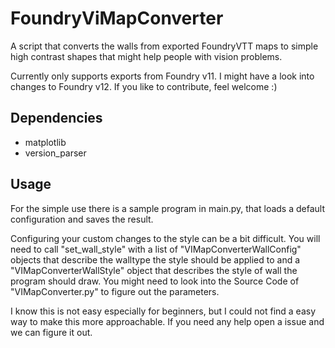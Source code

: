 # FoundryViMapConverter

A script that converts the walls from exported FoundryVTT maps to simple high contrast shapes that might help people with vision problems.

Currently only supports exports from Foundry v11. I might have a look into changes to Foundry v12. If you like to contribute, feel welcome :)

## Dependencies
- matplotlib
- version_parser

## Usage
For the simple use there is a sample program in main.py, that loads a default configuration and saves the result.

Configuring your custom changes to the style can be a bit difficult. 
You will need to call "set_wall_style" with a list of "VIMapConverterWallConfig" objects that describe the walltype the style should be applied to
and a "VIMapConverterWallStyle" object that describes the style of wall the program should draw.
You might need to look into the Source Code of "VIMapConverter.py" to figure out the parameters.

I know this is not easy especially for beginners, but I could not find a easy way to make this more approachable.
If you need any help open a issue and we can figure it out.
